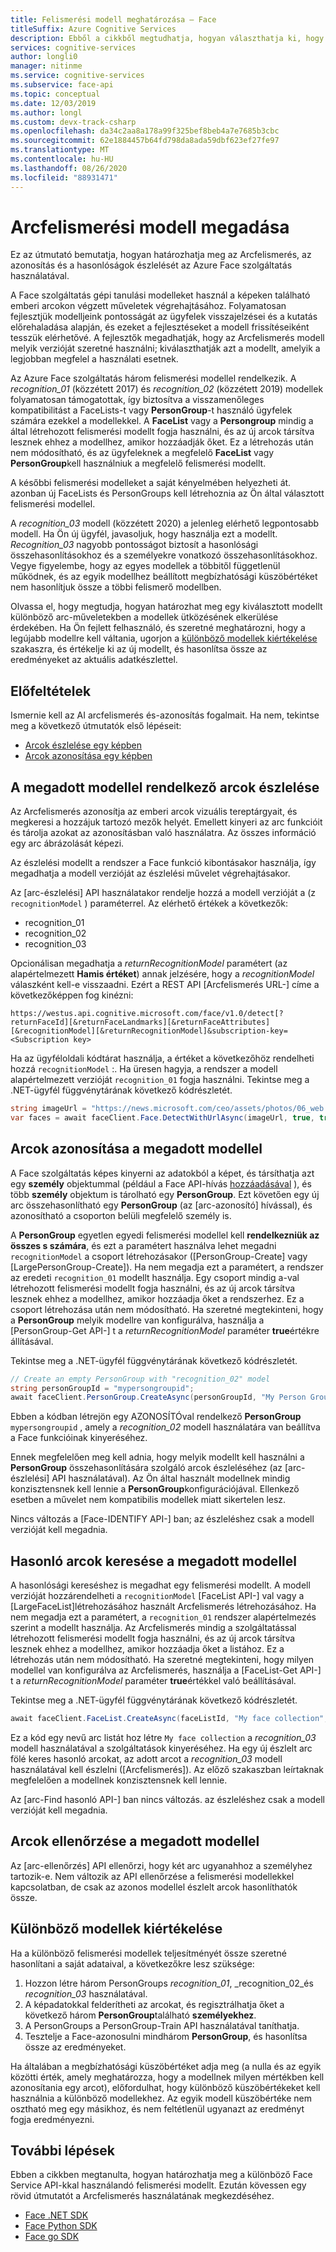 ```yaml
---
title: Felismerési modell meghatározása – Face
titleSuffix: Azure Cognitive Services
description: Ebből a cikkből megtudhatja, hogyan választhatja ki, hogy melyik felismerési modellt szeretné használni az Azure Face alkalmazásban.
services: cognitive-services
author: longli0
manager: nitinme
ms.service: cognitive-services
ms.subservice: face-api
ms.topic: conceptual
ms.date: 12/03/2019
ms.author: longl
ms.custom: devx-track-csharp
ms.openlocfilehash: da34c2aa8a178a99f325bef8beb4a7e7685b3cbc
ms.sourcegitcommit: 62e1884457b64fd798da8ada59dbf623ef27fe97
ms.translationtype: MT
ms.contentlocale: hu-HU
ms.lasthandoff: 08/26/2020
ms.locfileid: "88931471"
---
```

# <a name="specify-a-face-recognition-model"></a>Arcfelismerési modell megadása

Ez az útmutató bemutatja, hogyan határozhatja meg az Arcfelismerés, az azonosítás és a hasonlóságok észlelését az Azure Face szolgáltatás használatával.

A Face szolgáltatás gépi tanulási modelleket használ a képeken található emberi arcokon végzett műveletek végrehajtásához. Folyamatosan fejlesztjük modelljeink pontosságát az ügyfelek visszajelzései és a kutatás előrehaladása alapján, és ezeket a fejlesztéseket a modell frissítéseiként tesszük elérhetővé. A fejlesztők megadhatják, hogy az Arcfelismerés modell melyik verzióját szeretné használni; kiválaszthatják azt a modellt, amelyik a legjobban megfelel a használati esetnek.

Az Azure Face szolgáltatás három felismerési modellel rendelkezik. A _recognition_01_ (közzétett 2017) és _recognition_02_ (közzétett 2019) modellek folyamatosan támogatottak, így biztosítva a visszamenőleges kompatibilitást a FaceLists-t vagy **PersonGroup**-t használó ügyfelek számára ezekkel a modellekkel. A **FaceList** vagy a **Persongroup** mindig a által létrehozott felismerési modellt fogja használni, és az új arcok társítva lesznek ehhez a modellhez, amikor hozzáadják őket. Ez a létrehozás után nem módosítható, és az ügyfeleknek a megfelelő **FaceList** vagy **PersonGroup**kell használniuk a megfelelő felismerési modellt.

A későbbi felismerési modelleket a saját kényelmében helyezheti át. azonban új FaceLists és PersonGroups kell létrehoznia az Ön által választott felismerési modellel.

A _recognition_03_ modell (közzétett 2020) a jelenleg elérhető legpontosabb modell. Ha Ön új ügyfél, javasoljuk, hogy használja ezt a modellt. _Recognition_03_ nagyobb pontosságot biztosít a hasonlósági összehasonlításokhoz és a személyekre vonatkozó összehasonlításokhoz. Vegye figyelembe, hogy az egyes modellek a többitől függetlenül működnek, és az egyik modellhez beállított megbízhatósági küszöbértéket nem hasonlítjuk össze a többi felismerő modellben.

Olvassa el, hogy megtudja, hogyan határozhat meg egy kiválasztott modellt különböző arc-műveletekben a modellek ütközésének elkerülése érdekében. Ha Ön fejlett felhasználó, és szeretné meghatározni, hogy a legújabb modellre kell váltania, ugorjon a [különböző modellek kiértékelése](#evaluate-different-models) szakaszra, és értékelje ki az új modellt, és hasonlítsa össze az eredményeket az aktuális adatkészlettel.


## <a name="prerequisites"></a>Előfeltételek

Ismernie kell az AI arcfelismerés és-azonosítás fogalmait. Ha nem, tekintse meg a következő útmutatók első lépéseit:

* [Arcok észlelése egy képben](HowtoDetectFacesinImage.md)
* [Arcok azonosítása egy képben](HowtoIdentifyFacesinImage.md)

## <a name="detect-faces-with-specified-model"></a>A megadott modellel rendelkező arcok észlelése

Az Arcfelismerés azonosítja az emberi arcok vizuális tereptárgyait, és megkeresi a hozzájuk tartozó mezők helyét. Emellett kinyeri az arc funkcióit és tárolja azokat az azonosításban való használatra. Az összes információ egy arc ábrázolását képezi.

Az észlelési modellt a rendszer a Face funkció kibontásakor használja, így megadhatja a modell verzióját az észlelési művelet végrehajtásakor.

Az [arc-észlelési] API használatakor rendelje hozzá a modell verzióját a (z `recognitionModel` ) paraméterrel. Az elérhető értékek a következők:
* recognition_01
* recognition_02
* recognition_03


Opcionálisan megadhatja a _returnRecognitionModel_ paramétert (az alapértelmezett **Hamis értéket**) annak jelzésére, hogy a _recognitionModel_ válaszként kell-e visszaadni. Ezért a REST API [Arcfelismerés URL-] címe a következőképpen fog kinézni:

`https://westus.api.cognitive.microsoft.com/face/v1.0/detect[?returnFaceId][&returnFaceLandmarks][&returnFaceAttributes][&recognitionModel][&returnRecognitionModel]&subscription-key=<Subscription key>`

Ha az ügyféloldali kódtárat használja, a értéket a következőhöz rendelheti hozzá `recognitionModel` :. Ha üresen hagyja, a rendszer a modell alapértelmezett verzióját `recognition_01` fogja használni. Tekintse meg a .NET-ügyfél függvénytárának következő kódrészletét.

```csharp
string imageUrl = "https://news.microsoft.com/ceo/assets/photos/06_web.jpg";
var faces = await faceClient.Face.DetectWithUrlAsync(imageUrl, true, true, recognitionModel: "recognition_01", returnRecognitionModel: true);
```

## <a name="identify-faces-with-specified-model"></a>Arcok azonosítása a megadott modellel

A Face szolgáltatás képes kinyerni az adatokból a képet, és társíthatja azt egy **személy** objektummal (például a Face API-hívás [hozzáadásával](https://westus.dev.cognitive.microsoft.com/docs/services/563879b61984550e40cbbe8d/operations/563879b61984550f3039523b) ), és több **személy** objektum is tárolható egy **PersonGroup**. Ezt követően egy új arc összehasonlítható egy **PersonGroup** (az [arc-azonosító] hívással), és azonosítható a csoporton belüli megfelelő személy is.

A **PersonGroup** egyetlen egyedi felismerési modellel kell **rendelkezniük az összes s számára**, és ezt a paramétert használva lehet megadni `recognitionModel` a csoport létrehozásakor ([PersonGroup-Create] vagy [LargePersonGroup-Create]). Ha nem megadja ezt a paramétert, a rendszer az eredeti `recognition_01` modellt használja. Egy csoport mindig a-val létrehozott felismerési modellt fogja használni, és az új arcok társítva lesznek ehhez a modellhez, amikor hozzáadja őket a rendszerhez. Ez a csoport létrehozása után nem módosítható. Ha szeretné megtekinteni, hogy a **PersonGroup** melyik modellre van konfigurálva, használja a [PersonGroup-Get API-] t a _returnRecognitionModel_ paraméter **true**értékre állításával.

Tekintse meg a .NET-ügyfél függvénytárának következő kódrészletét.

```csharp
// Create an empty PersonGroup with "recognition_02" model
string personGroupId = "mypersongroupid";
await faceClient.PersonGroup.CreateAsync(personGroupId, "My Person Group Name", recognitionModel: "recognition_02");
```

Ebben a kódban létrejön egy AZONOSÍTÓval rendelkező **PersonGroup** `mypersongroupid` , amely a _recognition_02_ modell használatára van beállítva a Face funkcióinak kinyeréséhez.

Ennek megfelelően meg kell adnia, hogy melyik modellt kell használni a **PersonGroup** összehasonlítására szolgáló arcok észleléséhez (az [arc-észlelési] API használatával). Az Ön által használt modellnek mindig konzisztensnek kell lennie a **PersonGroup**konfigurációjával. Ellenkező esetben a művelet nem kompatibilis modellek miatt sikertelen lesz.

Nincs változás a [Face-IDENTIFY API-] ban; az észleléshez csak a modell verzióját kell megadnia.

## <a name="find-similar-faces-with-specified-model"></a>Hasonló arcok keresése a megadott modellel

A hasonlósági kereséshez is megadhat egy felismerési modellt. A modell verzióját hozzárendelheti a `recognitionModel` [FaceList API-] val vagy a [LargeFaceList]létrehozásához használt Arcfelismerés létrehozásához. Ha nem megadja ezt a paramétert, a `recognition_01` rendszer alapértelmezés szerint a modellt használja. Az Arcfelismerés mindig a szolgáltatással létrehozott felismerési modellt fogja használni, és az új arcok társítva lesznek ehhez a modellhez, amikor hozzáadja őket a listához. Ez a létrehozás után nem módosítható. Ha szeretné megtekinteni, hogy milyen modellel van konfigurálva az Arcfelismerés, használja a [FaceList-Get API-] t a _returnRecognitionModel_ paraméter **true**értékkel való beállításával.

Tekintse meg a .NET-ügyfél függvénytárának következő kódrészletét.

```csharp
await faceClient.FaceList.CreateAsync(faceListId, "My face collection", recognitionModel: "recognition_03");
```

Ez a kód egy nevű arc listát hoz létre `My face collection` a _recognition_03_ modell használatával a szolgáltatások kinyeréséhez. Ha egy új észlelt arc fölé keres hasonló arcokat, az adott arcot a _recognition_03_ modell használatával kell észlelni ([Arcfelismerés]). Az előző szakaszban leírtaknak megfelelően a modellnek konzisztensnek kell lennie.

Az [arc-Find hasonló API-] ban nincs változás. az észleléshez csak a modell verzióját kell megadnia.

## <a name="verify-faces-with-specified-model"></a>Arcok ellenőrzése a megadott modellel

Az [arc-ellenőrzés] API ellenőrzi, hogy két arc ugyanahhoz a személyhez tartozik-e. Nem változik az API ellenőrzése a felismerési modellekkel kapcsolatban, de csak az azonos modellel észlelt arcok hasonlíthatók össze.

## <a name="evaluate-different-models"></a>Különböző modellek kiértékelése

Ha a különböző felismerési modellek teljesítményét össze szeretné hasonlítani a saját adataival, a következőkre lesz szüksége:
1. Hozzon létre három PersonGroups _recognition_01_, _recognition_02_és _recognition_03_ használatával.
1. A képadatokkal felderítheti az arcokat, és regisztrálhatja őket a következő három **PersonGroup**található **személyekhez**. 
1. A PersonGroups a PersonGroup-Train API használatával taníthatja.
1. Tesztelje a Face-azonosulni mindhárom **PersonGroup**, és hasonlítsa össze az eredményeket.


Ha általában a megbízhatósági küszöbértéket adja meg (a nulla és az egyik közötti érték, amely meghatározza, hogy a modellnek milyen mértékben kell azonosítania egy arcot), előfordulhat, hogy különböző küszöbértékeket kell használnia a különböző modellekhez. Az egyik modell küszöbértéke nem osztható meg egy másikhoz, és nem feltétlenül ugyanazt az eredményt fogja eredményezni.

## <a name="next-steps"></a>További lépések

Ebben a cikkben megtanulta, hogyan határozhatja meg a különböző Face Service API-kkal használandó felismerési modellt. Ezután kövessen egy rövid útmutatót a Arcfelismerés használatának megkezdéséhez.

* [Face .NET SDK](../Quickstarts/csharp-sdk.md)
* [Face Python SDK](../Quickstarts/python-sdk.md)
* [Face go SDK](../Quickstarts/go-sdk.md)

[Face – Detect]: https://westus.dev.cognitive.microsoft.com/docs/services/563879b61984550e40cbbe8d
[Szembenézés – hasonlók]: https://westus.dev.cognitive.microsoft.com/docs/services/563879b61984550e40cbbe8d/operations/563879b61984550f30395237
[Face – Identify]: https://westus.dev.cognitive.microsoft.com/docs/services/563879b61984550e40cbbe8d/operations/563879b61984550f30395239
[Szembenézés – ellenőrzés]: https://westus.dev.cognitive.microsoft.com/docs/services/563879b61984550e40cbbe8d/operations/563879b61984550f3039523a
[PersonGroup - Create]: https://westus.dev.cognitive.microsoft.com/docs/services/563879b61984550e40cbbe8d/operations/563879b61984550f30395244
[PersonGroup – Get]: https://westus.dev.cognitive.microsoft.com/docs/services/563879b61984550e40cbbe8d/operations/563879b61984550f30395246
[PersonGroup Person - Add Face]: https://westus.dev.cognitive.microsoft.com/docs/services/563879b61984550e40cbbe8d/operations/563879b61984550f3039523b
[PersonGroup - Train]: https://westus.dev.cognitive.microsoft.com/docs/services/563879b61984550e40cbbe8d/operations/563879b61984550f30395249
[LargePersonGroup - Create]: https://westus.dev.cognitive.microsoft.com/docs/services/563879b61984550e40cbbe8d/operations/599acdee6ac60f11b48b5a9d
[FaceList – létrehozás]: https://westus.dev.cognitive.microsoft.com/docs/services/563879b61984550e40cbbe8d/operations/563879b61984550f3039524b
[FaceList – Get]: https://westus.dev.cognitive.microsoft.com/docs/services/563879b61984550e40cbbe8d/operations/563879b61984550f3039524c
[LargeFaceList – létrehozás]: https://westus.dev.cognitive.microsoft.com/docs/services/563879b61984550e40cbbe8d/operations/5a157b68d2de3616c086f2cc
